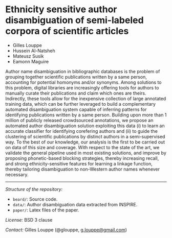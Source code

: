 # Ethnicity sensitive author disambiguation of semi-labeled corpora of scientific articles

* Gilles Louppe
* Hussein Al-Natsheh
* Mateusz Susik
* Eamonn Maguire

Author name disambiguation in bibliographic databases is the problem of
grouping together scientific publications written by a same person, accounting
for potential homonyms and/or synonyms. Among solutions to this problem,
digital libraries are increasingly offering tools for authors to manually
curate their publications and claim which ones are theirs. Indirectly, these
tools allow for the inexpensive collection of large annotated training data,
which can be further leveraged to build a complementary automated
disambiguation system capable of inferring patterns for identifying
publications written by a same person.  Building upon more than 1 million of
publicly released crowdsourced annotations, we propose an automated author
disambiguation solution exploiting this data (i) to learn an accurate
classifier for identifying corefering authors and (ii) to guide the clustering
of scientific publications by distinct authors in a semi-supervised way. To the
best of our knowledge, our analysis is the first to be carried out on data of
this size and coverage. With respect to the state of the art, we validate the
general pipeline used in most existing solutions, and improve by proposing
phonetic-based blocking strategies, thereby increasing recall, and strong
ethnicity-sensitive features for learning a linkage function, thereby tailoring
disambiguation to non-Western author names whenever necessary.

---

_Structure of the repository:_
- `beard/`: Source code.
- `data/`: Author disambiguation data extracted from INSPIRE.
- `paper/`: Latex files of the paper.

_License:_ BSD 3 clause

_Contact:_ Gilles Louppe (@glouppe, <g.louppe@gmail.com>)